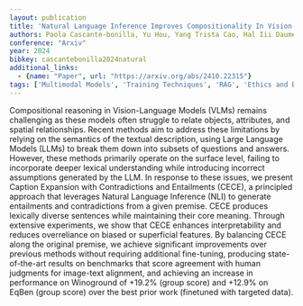 ```yaml
---
layout: publication
title: 'Natural Language Inference Improves Compositionality In Vision-language Models'
authors: Paola Cascante-bonilla, Yu Hou, Yang Trista Cao, Hal Iii Daumé, Rachel Rudinger
conference: "Arxiv"
year: 2024
bibkey: cascantebonilla2024natural
additional_links:
  - {name: "Paper", url: "https://arxiv.org/abs/2410.22315"}
tags: ['Multimodal Models', 'Training Techniques', 'RAG', 'Ethics and Bias', 'Pretraining Methods', 'Fine-Tuning', 'Interpretability and Explainability']
---
```

Compositional reasoning in Vision-Language Models (VLMs) remains challenging
as these models often struggle to relate objects, attributes, and spatial
relationships. Recent methods aim to address these limitations by relying on
the semantics of the textual description, using Large Language Models (LLMs) to
break them down into subsets of questions and answers. However, these methods
primarily operate on the surface level, failing to incorporate deeper lexical
understanding while introducing incorrect assumptions generated by the LLM. In
response to these issues, we present Caption Expansion with Contradictions and
Entailments (CECE), a principled approach that leverages Natural Language
Inference (NLI) to generate entailments and contradictions from a given
premise. CECE produces lexically diverse sentences while maintaining their core
meaning. Through extensive experiments, we show that CECE enhances
interpretability and reduces overreliance on biased or superficial features. By
balancing CECE along the original premise, we achieve significant improvements
over previous methods without requiring additional fine-tuning, producing
state-of-the-art results on benchmarks that score agreement with human
judgments for image-text alignment, and achieving an increase in performance on
Winoground of +19.2% (group score) and +12.9% on EqBen (group score) over the
best prior work (finetuned with targeted data).
